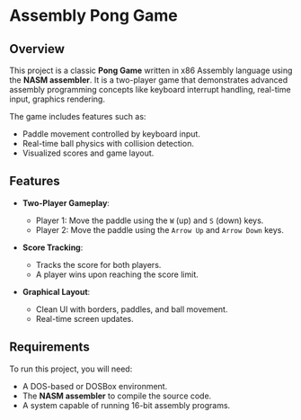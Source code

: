 # Assembly Pong Game

## Overview
This project is a classic **Pong Game** written in x86 Assembly language using the **NASM assembler**. It is a two-player game that demonstrates advanced assembly programming concepts like keyboard interrupt handling, real-time input, graphics rendering.

The game includes features such as:
- Paddle movement controlled by keyboard input.
- Real-time ball physics with collision detection.
- Visualized scores and game layout.

## Features
- **Two-Player Gameplay**:
  - Player 1: Move the paddle using the `W` (up) and `S` (down) keys.
  - Player 2: Move the paddle using the `Arrow Up` and `Arrow Down` keys.

- **Score Tracking**:
  - Tracks the score for both players.
  - A player wins upon reaching the score limit.

- **Graphical Layout**:
  - Clean UI with borders, paddles, and ball movement.
  - Real-time screen updates.


## Requirements
To run this project, you will need:
- A DOS-based or DOSBox environment.
- The **NASM assembler** to compile the source code.
- A system capable of running 16-bit assembly programs.